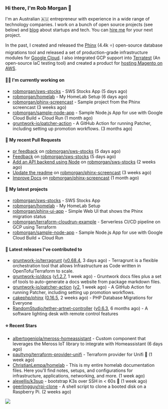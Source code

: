 ### Hi there, I'm Rob Morgan 👋

I'm an Australian 🇦🇺 entrepreneur with experience in a wide range of technology companies. I work on a bunch of
open source projects (see below) and [blog](https://robmorgan.id.au/) about startups and tech. You can [hire me](https://robmorgan.id.au/work-with-me/)
for your next project.

In the past, I created and released the [Phinx](https://github.com/cakephp/phinx) (4.4k ⭐️) open-source database migrations tool
and released a set of production-grade infrastructure modules for [Google Cloud](https://cloud.google.com/blog/products/devops-sre/deploying-a-production-grade-helm-release-on-gke-with-terraform).
I also integrated GCP support into [Terratest](https://github.com/gruntwork-io/terratest) (An open-source IaC testing tool) and created a product for [hosting Magento on AWS](https://github.com/magecloudkit/magecloudkit).

#### 👨‍💻 I'm currently working on

- [robmorgan/sws-stocks](https://github.com/robmorgan/sws-stocks) - SWS Stocks App (5 days ago)
- [robmorgan/homelab](https://github.com/robmorgan/homelab) - My HomeLab Setup (6 days ago)
- [robmorgan/phinx-screencast](https://github.com/robmorgan/phinx-screencast) - Sample project from the Phinx screencast (3 weeks ago)
- [robmorgan/sample-node-app](https://github.com/robmorgan/sample-node-app) - Sample Node.js App for use with Google Cloud Build &#43; Cloud Run (1 month ago)
- [gruntwork-io/patcher-action](https://github.com/gruntwork-io/patcher-action) - A GitHub Action for running Patcher, including setting up promotion workflows. (3 months ago)

#### 🔨 My recent Pull Requests

- [pr feedback](https://github.com/robmorgan/sws-stocks/pull/3) on [robmorgan/sws-stocks](https://github.com/robmorgan/sws-stocks) (5 days ago)
- [Feedback](https://github.com/robmorgan/sws-stocks/pull/2) on [robmorgan/sws-stocks](https://github.com/robmorgan/sws-stocks) (5 days ago)
- [Add an API backend using Node](https://github.com/robmorgan/sws-stocks/pull/1) on [robmorgan/sws-stocks](https://github.com/robmorgan/sws-stocks) (2 weeks ago)
- [Update the readme](https://github.com/robmorgan/phinx-screencast/pull/13) on [robmorgan/phinx-screencast](https://github.com/robmorgan/phinx-screencast) (3 weeks ago)
- [Improve Docs](https://github.com/robmorgan/phinx-screencast/pull/12) on [robmorgan/phinx-screencast](https://github.com/robmorgan/phinx-screencast) (1 month ago)

#### 🌱 My latest projects

- [robmorgan/sws-stocks](https://github.com/robmorgan/sws-stocks) - SWS Stocks App
- [robmorgan/homelab](https://github.com/robmorgan/homelab) - My HomeLab Setup
- [robmorgan/phinx-ui-app](https://github.com/robmorgan/phinx-ui-app) - Simple Web UI that shows the Phinx migration status
- [robmorgan/terraform-cloudrun-example](https://github.com/robmorgan/terraform-cloudrun-example) - Serverless CI/CD pipeline on GCP using Terraform
- [robmorgan/sample-node-app](https://github.com/robmorgan/sample-node-app) - Sample Node.js App for use with Google Cloud Build &#43; Cloud Run

#### 🚀 Latest releases I've contributed to

- [gruntwork-io/terragrunt](https://github.com/gruntwork-io/terragrunt) ([v0.68.4](https://github.com/gruntwork-io/terragrunt/releases/tag/v0.68.4), 3 days ago) - Terragrunt is a flexible orchestration tool that allows Infrastructure as Code written in OpenTofu/Terraform to scale.
- [gruntwork-io/docs](https://github.com/gruntwork-io/docs) ([v1.2.7](https://github.com/gruntwork-io/docs/releases/tag/v1.2.7), 1 week ago) - Gruntwork docs files plus a set of tools to auto-generate a docs website from package markdown files.
- [gruntwork-io/patcher-action](https://github.com/gruntwork-io/patcher-action) ([v2](https://github.com/gruntwork-io/patcher-action/releases/tag/v2), 1 week ago) - A GitHub Action for running Patcher, including setting up promotion workflows.
- [cakephp/phinx](https://github.com/cakephp/phinx) ([0.16.5](https://github.com/cakephp/phinx/releases/tag/0.16.5), 2 weeks ago) - PHP Database Migrations for Everyone
- [RandomStudio/tether-artnet-controller](https://github.com/RandomStudio/tether-artnet-controller) ([v0.6.3](https://github.com/RandomStudio/tether-artnet-controller/releases/tag/v0.6.3), 6 months ago) - A software lighting desk with remote control features

#### ⭐ Recent Stars

- [albertogeniola/meross-homeassistant](https://github.com/albertogeniola/meross-homeassistant) - Custom component that leverages the Meross IoT library to integrate with Homeassistant (6 days ago)
- [paultyng/terraform-provider-unifi](https://github.com/paultyng/terraform-provider-unifi) - Terraform provider for Unifi :satellite: (1 week ago)
- [ChristianLempa/homelab](https://github.com/ChristianLempa/homelab) - This is my entire homelab documentation files. Here you&#39;ll find notes, setups, and configurations for infrastructure, applications, networking, and more. (1 week ago)
- [alexellis/k3sup](https://github.com/alexellis/k3sup) - bootstrap K3s over SSH in &lt; 60s 🚀 (1 week ago)
- [geerlingguy/rpi-clone](https://github.com/geerlingguy/rpi-clone) - A shell script to clone a booted disk on a Raspberry Pi. (2 weeks ago)

![](https://github-readme-stats.vercel.app/api?username=robmorgan&theme=vision-friendly-dark&hide_border=false&include_all_commits=true&count_private=true)
